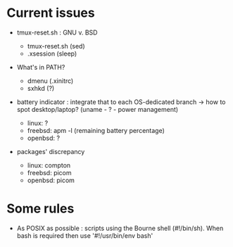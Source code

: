 # Current issues

- tmux-reset.sh : GNU v. BSD
    - tmux-reset.sh (sed)
    - .xsession (sleep)

- What's in PATH?
    - dmenu (.xinitrc)
    - sxhkd (?)

- battery indicator : integrate that to each OS-dedicated branch -> how to
spot desktop/laptop? (uname - ? - power management)
    - linux: ?
    - freebsd: apm -l (remaining battery percentage)
    - openbsd: ? 

- packages' discrepancy
    - linux: compton
    - freebsd: picom
    - openbsd: picom

# Some rules

- As POSIX as possible : scripts using the Bourne shell (#!/bin/sh). When bash is required
then use '#!/usr/bin/env bash'

